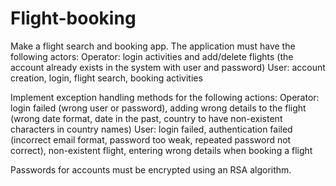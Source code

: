 # Flight-booking
Make a flight search and booking app.
The application must have the following actors:
Operator: login activities and add/delete flights (the account already exists in the system with user and password)
User: account creation, login, flight search, booking activities

Implement exception handling methods for the following actions:
Operator: login failed (wrong user or password), adding wrong details to the flight (wrong date format, date in the past, country to have non-existent characters in country names)
User: login failed, authentication failed (incorrect email format, password too weak, repeated password not correct), non-existent flight, entering wrong details when booking a flight

Passwords for accounts must be encrypted using an RSA algorithm.
